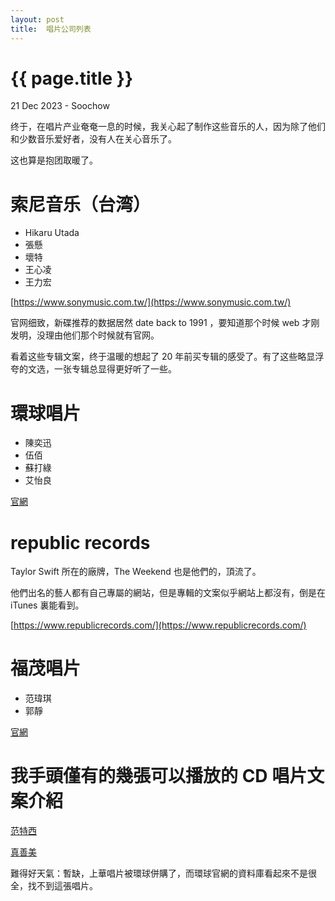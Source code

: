 ```yaml
---
layout: post
title:  唱片公司列表
---
```


{{ page.title }}
================
<p class="meta"> 21 Dec 2023 - Soochow </p>

终于，在唱片产业奄奄一息的时候，我关心起了制作这些音乐的人，因为除了他们和少数音乐爱好者，没有人在关心音乐了。

这也算是抱团取暖了。

# 索尼音乐（台湾）

* Hikaru Utada
* 張懸
* 壞特
* 王心凌
* 王力宏

[https://www.sonymusic.com.tw/](https://www.sonymusic.com.tw/)

官网细致，新碟推荐的数据居然 date back to 1991 ，要知道那个时候 web 才刚发明，没理由他们那个时候就有官网。

看着这些专辑文案，终于温暖的想起了 20 年前买专辑的感受了。有了这些略显浮夸的文选，一张专辑总显得更好听了一些。

# 環球唱片

* 陳奕迅
* 伍佰
* 蘇打綠
* 艾怡良

[官網](https://www.umusic.com.tw/index.php)

# republic records

Taylor Swift 所在的廠牌，The Weekend 也是他們的，頂流了。

他們出名的藝人都有自己專屬的網站，但是專輯的文案似乎網站上都沒有，倒是在 iTunes 裏能看到。

[https://www.republicrecords.com/](https://www.republicrecords.com/)

# 福茂唱片

* 范瑋琪
* 郭靜

[官網](https://www.lfmusic.com/)

# 我手頭僅有的幾張可以播放的 CD 唱片文案介紹

[范特西](https://www.sonymusic.com.tw/album/jay-chou-fantasy-vinyl-2lp/)

[真善美](https://www.lfmusic.com/music/detail?id=1314)

難得好天氣：暫缺，上華唱片被環球併購了，而環球官網的資料庫看起來不是很全，找不到這張唱片。
